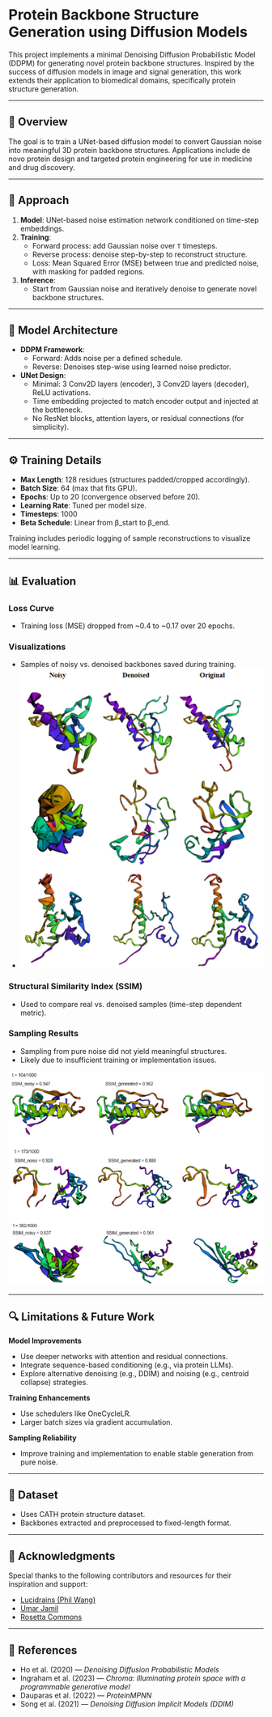 # Protein Backbone Structure Generation using Diffusion Models

This project implements a minimal Denoising Diffusion Probabilistic Model (DDPM) for generating novel protein backbone structures. Inspired by the success of diffusion models in image and signal generation, this work extends their application to biomedical domains, specifically protein structure generation.

---

## 📌 Overview

The goal is to train a UNet-based diffusion model to convert Gaussian noise into meaningful 3D protein backbone structures. Applications include de novo protein design and targeted protein engineering for use in medicine and drug discovery.

---

## 🚀 Approach

1. **Model**: UNet-based noise estimation network conditioned on time-step embeddings.
2. **Training**:
   - Forward process: add Gaussian noise over `T` timesteps.
   - Reverse process: denoise step-by-step to reconstruct structure.
   - Loss: Mean Squared Error (MSE) between true and predicted noise, with masking for padded regions.
3. **Inference**:
   - Start from Gaussian noise and iteratively denoise to generate novel backbone structures.

---

## 🧠 Model Architecture

- **DDPM Framework**:
  - Forward: Adds noise per a defined schedule.
  - Reverse: Denoises step-wise using learned noise predictor.
- **UNet Design**:
  - Minimal: 3 Conv2D layers (encoder), 3 Conv2D layers (decoder), ReLU activations.
  - Time embedding projected to match encoder output and injected at the bottleneck.
  - No ResNet blocks, attention layers, or residual connections (for simplicity).
  
---

## ⚙️ Training Details

- **Max Length**: 128 residues (structures padded/cropped accordingly).
- **Batch Size**: 64 (max that fits GPU).
- **Epochs**: Up to 20 (convergence observed before 20).
- **Learning Rate**: Tuned per model size.
- **Timesteps**: 1000
- **Beta Schedule**: Linear from β_start to β_end.

Training includes periodic logging of sample reconstructions to visualize model learning.

---

## 📊 Evaluation

### Loss Curve
- Training loss (MSE) dropped from ~0.4 to ~0.17 over 20 epochs.

### Visualizations
- Samples of noisy vs. denoised backbones saved during training.
- ![Visualizing Denoising Examples](images/visual_examples.png)

### Structural Similarity Index (SSIM)
- Used to compare real vs. denoised samples (time-step dependent metric).

### Sampling Results
- Sampling from pure noise did not yield meaningful structures.
- Likely due to insufficient training or implementation issues.

![Visualizing Denoising Examples](images/evaluation_examples.png)

---

## 🔍 Limitations & Future Work

**Model Improvements**
- Use deeper networks with attention and residual connections.
- Integrate sequence-based conditioning (e.g., via protein LLMs).
- Explore alternative denoising (e.g., DDIM) and noising (e.g., centroid collapse) strategies.

**Training Enhancements**
- Use schedulers like OneCycleLR.
- Larger batch sizes via gradient accumulation.

**Sampling Reliability**
- Improve training and implementation to enable stable generation from pure noise.

---

## 🧪 Dataset

- Uses CATH protein structure dataset.
- Backbones extracted and preprocessed to fixed-length format.

---

## 🙏 Acknowledgments

Special thanks to the following contributors and resources for their inspiration and support:

- [Lucidrains (Phil Wang)](https://github.com/lucidrains)
- [Umar Jamil](https://github.com/hkproj)
- [Rosetta Commons](https://www.youtube.com/@RosettaCommons)
---

## 📄 References

- Ho et al. (2020) — *Denoising Diffusion Probabilistic Models*
- Ingraham et al. (2023) — *Chroma: Illuminating protein space with a programmable generative model*
- Dauparas et al. (2022) — *ProteinMPNN*
- Song et al. (2021) — *Denoising Diffusion Implicit Models (DDIM)*
